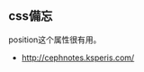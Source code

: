css備忘
-----------------


position这个属性很有用。

























* http://cephnotes.ksperis.com/
